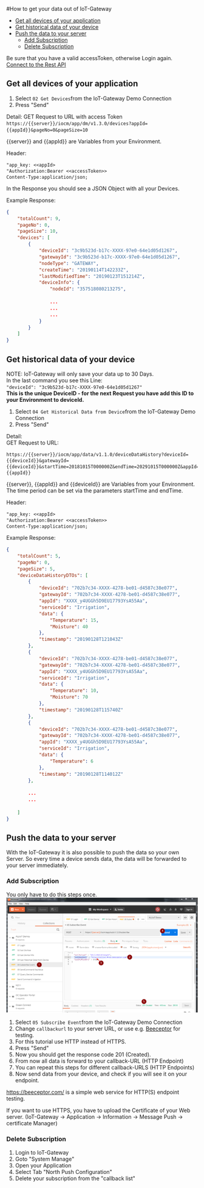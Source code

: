 #How to get your data out of IoT-Gateway

- [Get all devices of your application](#get-all-devices-of-your-application)
- [Get historical data of your device](#get-historical-data-of-your-device)
- [Push the data to your server](#push-the-data-to-your-server)
  - [Add Subscription](#add-subscription)
  - [Delete Subscription](#delete-subscription)


Be sure that you have a valid accessToken, otherwise Login again.  
[Connect to the Rest API](06_Connect_to_REST_API.md)

## Get all devices of your application

1. Select `02 Get Devices`from the IoT-Gateway Demo Connection
2. Press "Send"

Detail: 
GET Request to URL with access Token  
`https://{{server}}/iocm/app/dm/v1.3.0/devices?appId={{appId}}&pageNo=0&pageSize=10  `  

{{server}} and {{appId}} are Variables from your Environment.

Header:   
```
"app_key: <<appId>
"Authorization:Bearer <<accessToken>> 
Content-Type:application/json;
```

In the Response you should see a JSON Object with all your Devices.

Example Response:
```json
{
    "totalCount": 9,
    "pageNo": 0,
    "pageSize": 10,
    "devices": [
        {
            "deviceId": "3c9b523d-b17c-XXXX-97e0-64e1d05d1267",
            "gatewayId": "3c9b523d-b17c-XXXX-97e0-64e1d05d1267",
            "nodeType": "GATEWAY",
            "createTime": "20190114T142233Z",
            "lastModifiedTime": "20190123T151214Z",
            "deviceInfo": {
                "nodeId": "357518080213275",
                
                ...
                ...
                ...
            }
        }
    ]
}
```




## Get historical data of your device

NOTE: IoT-Gateway will only save your data up to 30 Days.  
In the last command you see this Line:  
`"deviceId": "3c9b523d-b17c-XXXX-97e0-64e1d05d1267"`  
**This is the unique DeviceID - for the next Request you have add this ID to your Environment to deviceId.**

1. Select `04 Get Historical Data from Device`from the IoT-Gateway Demo Connection
2. Press "Send"

Detail:  
GET Request to URL:  
```
https://{{server}}/iocm/app/data/v1.1.0/deviceDataHistory?deviceId={{deviceId}}&gatewayId={{deviceId}}&startTime=20181015T000000Z&endTime=20291015T000000Z&appId={{appId}}
```

{{server}}, {{appId}} and {{deviceId}} are Variables from your Environment.
The time period can be set via the parameters startTime and endTime.

Header:   
```
"app_key: <<appId>
"Authorization:Bearer <<accessToken>> 
Content-Type:application/json;
```

Example Response:
```json
{
    "totalCount": 5,
    "pageNo": 0,
    "pageSize": 5,
    "deviceDataHistoryDTOs": [
        {
            "deviceId": "702b7c34-XXXX-4278-be01-d4587c38e077",
            "gatewayId": "702b7c34-XXXX-4278-be01-d4587c38e077",
            "appId": "XXXX_y4UGGh5D9EU17793YsA55Aa",
            "serviceId": "Irrigation",
            "data": {
                "Temperature": 15,
                "Moisture": 40
            },
            "timestamp": "20190128T121043Z"
        },
        {
            "deviceId": "702b7c34-XXXX-4278-be01-d4587c38e077",
            "gatewayId": "702b7c34-XXXX-4278-be01-d4587c38e077",
            "appId": "XXXX_y4UGGh5D9EU17793YsA55Aa",
            "serviceId": "Irrigation",
            "data": {
                "Temperature": 10,
                "Moisture": 70
            },
            "timestamp": "20190128T115740Z"
        },
        {
            "deviceId": "702b7c34-XXXX-4278-be01-d4587c38e077",
            "gatewayId": "702b7c34-XXXX-4278-be01-d4587c38e077",
            "appId": "XXXX_y4UGGh5D9EU17793YsA55Aa",
            "serviceId": "Irrigation",
            "data": {
                "Temperature": 6
            },
            "timestamp": "20190128T114012Z"
        },
        
        ...
        ...

    ]
}
```

## Push the data to your server
With the IoT-Gateway it is also possible to push the data so your own Server.
So every time a device sends data, the data will be forwarded to your server immediately.

### Add Subscription

You only have to do this steps once.
![Add Subscription](../images/API_Subscribe.png)

1. Select `05 Subscribe Event`from the IoT-Gateway Demo Connection
2. Change `callbackurl` to your server URL, or use e.g. [Beeceptor](https://beeceptor.com/) for testing.
3. For this tutorial use HTTP instead of HTTPS. 
4. Press "Send"
5. Now you should get the response code 201 (Created).
6. From now all data is forward to your callback-URL (HTTP Endpoint)
7. You can repeat this steps for different callback-URLS (HTTP Endpoints)
8. Now send data from your device, and check if you will see it on your endpoint. 
   

https://beeceptor.com/ is a simple web service for HTTP(S) endpoint testing.

If you want to use HTTPS, you have to upload the Certificate of your Web server.  (IoT-Gateway -> Application -> Information -> Message Push -> certificate Manager)
   
### Delete Subscription
   1. Login to IoT-Gateway
   2. Goto "System Manage"
   3. Open your Application
   4. Select Tab "North Push Configuration"
   5. Delete your subscription from the "callback list"
   






